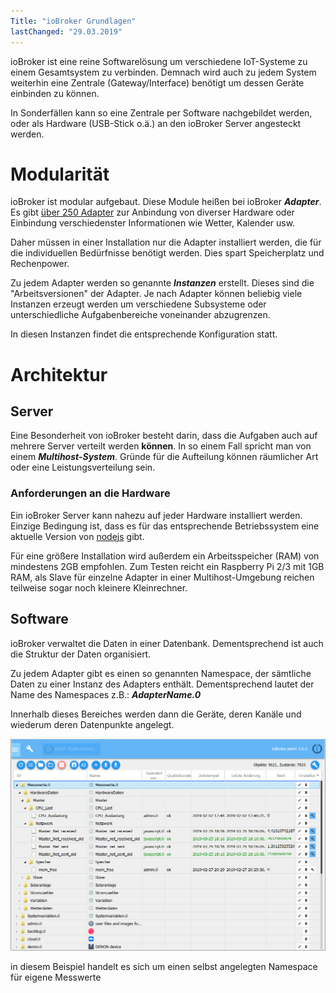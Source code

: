 ```yaml
---
Title: "ioBroker Grundlagen"
lastChanged: "29.03.2019"
---
```



ioBroker ist eine reine Softwarelösung um verschiedene IoT-Systeme zu einem 
Gesamtsystem zu verbinden. Demnach wird auch zu jedem System weiterhin eine 
Zentrale (Gateway/Interface) benötigt um dessen Geräte einbinden zu können.

In Sonderfällen kann so eine Zentrale per Software nachgebildet werden, oder als
Hardware (USB-Stick o.ä.) an den ioBroker Server angesteckt werden.

# Modularität
ioBroker ist modular aufgebaut. Diese Module heißen bei ioBroker ***Adapter***. 
Es gibt [über 250 Adapter](download.iobroker.net/list.html) zur Anbindung von 
diverser Hardware oder Einbindung verschiedenster Informationen wie Wetter, 
Kalender usw.

Daher müssen in einer Installation nur die Adapter installiert werden, die für die 
individuellen Bedürfnisse benötigt werden. Dies spart Speicherplatz und Rechenpower.

Zu jedem Adapter werden so genannte ***Instanzen*** erstellt. Dieses sind die 
"Arbeitsversionen" der Adapter. Je nach Adapter können beliebig viele Instanzen 
erzeugt werden um verschiedene Subsysteme oder unterschiedliche Aufgabenbereiche 
voneinander abzugrenzen.

In diesen Instanzen findet die entsprechende Konfiguration statt.

# Architektur
## Server
Eine Besonderheit von ioBroker besteht darin, dass die Aufgaben auch auf mehrere 
Server verteilt werden **können**.  In so einem Fall spricht man von einem 
***Multihost-System***. Gründe für die Aufteilung können räumlicher Art oder eine
Leistungsverteilung sein.

### Anforderungen an die Hardware
Ein ioBroker Server kann nahezu auf jeder Hardware installiert werden. Einzige 
Bedingung ist, dass es für das entsprechende Betriebssystem eine aktuelle Version von 
[nodejs](www.nodejs.org) gibt.

Für eine größere Installation wird außerdem ein Arbeitsspeicher (RAM) von mindestens 
2GB empfohlen. Zum Testen reicht ein Raspberry Pi 2/3 mit 1GB RAM, als Slave für einzelne 
Adapter in einer Multihost-Umgebung reichen teilweise sogar noch kleinere Kleinrechner.

## Software
ioBroker verwaltet die Daten in einer Datenbank. Dementsprechend ist auch die Struktur 
der Daten organisiert.

Zu jedem Adapter gibt es einen so genannten Namespace, der sämtliche Daten zu einer 
Instanz des Adapters enthält. Dementsprechend lautet der Name des Namespaces z.B.: 
***AdapterName.0***

Innerhalb dieses Bereiches werden dann die Geräte, deren Kanäle und wiederum deren 
Datenpunkte angelegt.

![Objektstruktur](../admin/media/ADMIN_Objekte_status_tree.png)

in diesem Beispiel handelt es sich um einen selbst angelegten Namespace für eigene Messwerte

